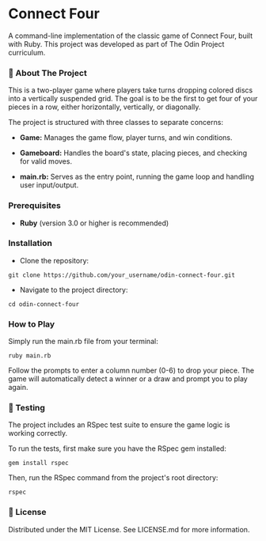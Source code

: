 # Connect Four

A command-line implementation of the classic game of Connect Four, built with Ruby. This project was developed as part of The Odin Project curriculum.

### 🎯 About The Project

This is a two-player game where players take turns dropping colored discs into a vertically suspended grid. The goal is to be the first to get four of your pieces in a row, either horizontally, vertically, or diagonally.

The project is structured with three classes to separate concerns:

* **Game:** Manages the game flow, player turns, and win conditions.

* **Gameboard:** Handles the board's state, placing pieces, and checking for valid moves.

* **main.rb:** Serves as the entry point, running the game loop and handling user input/output.

### Prerequisites

* **Ruby** (version 3.0 or higher is recommended)

### Installation

* Clone the repository:

```
git clone https://github.com/your_username/odin-connect-four.git
```

* Navigate to the project directory:

```
cd odin-connect-four
```

### How to Play

Simply run the main.rb file from your terminal:

```
ruby main.rb
```

Follow the prompts to enter a column number (0-6) to drop your piece. The game will automatically detect a winner or a draw and prompt you to play again.

### 🧪 Testing

The project includes an RSpec test suite to ensure the game logic is working correctly.

To run the tests, first make sure you have the RSpec gem installed:

```
gem install rspec
```

Then, run the RSpec command from the project's root directory:

```
rspec
```

### 📄 License

Distributed under the MIT License. See LICENSE.md for more information.